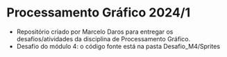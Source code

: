 # Processamento Gráfico 2024/1

- Repositório criado por Marcelo Daros para entregar os desafios/atividades da disciplina de Processamento Gráfico.
- Desafio do módulo 4: o código fonte está na pasta Desafio_M4/Sprites